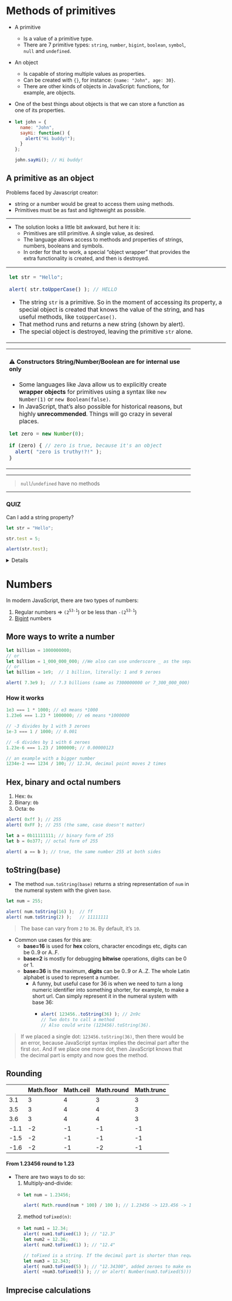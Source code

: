 # Methods of primitives

- A primitive
  - Is a value of a primitive type.
  - There are 7 primitive types: `string`, `number`, `bigint`, `boolean`, `symbol`, `null` and `undefined`.

- An object
  - Is capable of storing multiple values as properties.
  - Can be created with `{}`, for instance: `{name: "John", age: 30}`.
  - There are other kinds of objects in JavaScript: functions, for example, are objects.
  
- One of the best things about objects is that we can store a function as one of its properties.
- ```js
  let john = {
    name: "John",
    sayHi: function() {
      alert("Hi buddy!");
    }
  };

  john.sayHi(); // Hi buddy!
  ```


## A primitive as an object

Problems faced by Javascript creator:
- string or a number would be great to access them using methods.
- Primitives must be as fast and lightweight as possible.

--- 

- The solution looks a little bit awkward, but here it is:
  - Primitives are still primitive. A single value, as desired.
  - The language allows access to methods and properties of strings, numbers, booleans and symbols.
  - In order for that to work, a special “object wrapper” that provides the extra functionality is created, and then is destroyed.

<table align="center" style="width: 600px"> 
<tr>
<td>

```js
let str = "Hello";

alert( str.toUpperCase() ); // HELLO
```

- The string `str` is a primitive. So in the moment of accessing its property, a special object is created that knows the value of the string, and has useful methods, like `toUpperCase()`.
- That method runs and returns a new string (shown by alert).
- The special object is destroyed, leaving the primitive `str` alone.

</td>
</tr>
</table>

<table align="center"> 
<tr>
<td>

#### &#9888; Constructors String/Number/Boolean are for internal use only

- Some languages like Java allow us to explicitly create **wrapper objects** for primitives using a syntax like `new Number(1)` or `new Boolean(false)`.
- In JavaScript, that’s also possible for historical reasons, but highly **unrecommended**. Things will go crazy in several places.

```js
let zero = new Number(0);

if (zero) { // zero is true, because it's an object
  alert( "zero is truthy!?!" );
}
```

</td>
</tr>
</table>

---

> `null`/`undefined` have no methods

---

### QUIZ

Can I add a string property?

```js
let str = "Hello";

str.test = 5;

alert(str.test);
```

<details>
<summay>SHOW SOLUTION</summary>
Depending on whether you have `use strict` or not, the result may be:

1. `undefined` (no strict mode)
2. An error (strict mode).
</details>


# Numbers

In modern JavaScript, there are two types of numbers:
1. Regular numbers => `(2`<sup>`53-1`</sup>) or be less than `-(2`<sup>`53-1`</sup>)
2. [Bigint](../01.%20Basics/README.md#2-bigint) numbers

## More ways to write a number

```js
let billion = 1000000000;
// or
let billion = 1_000_000_000; //We also can use underscore _ as the separator:
// or
let billion = 1e9;  // 1 billion, literally: 1 and 9 zeroes

alert( 7.3e9 );  // 7.3 billions (same as 7300000000 or 7_300_000_000)
```

### How it works

```js
1e3 === 1 * 1000; // e3 means *1000
1.23e6 === 1.23 * 1000000; // e6 means *1000000

// -3 divides by 1 with 3 zeroes
1e-3 === 1 / 1000; // 0.001

// -6 divides by 1 with 6 zeroes
1.23e-6 === 1.23 / 1000000; // 0.00000123

// an example with a bigger number
1234e-2 === 1234 / 100; // 12.34, decimal point moves 2 times
```

## Hex, binary and octal numbers

1. Hex:         `0x`
2. Binary:      `0b`
3. Octa:        `0o`

```js
alert( 0xff ); // 255
alert( 0xFF ); // 255 (the same, case doesn't matter)

let a = 0b11111111; // binary form of 255
let b = 0o377; // octal form of 255

alert( a == b ); // true, the same number 255 at both sides
```


## toString(base)

- The method `num.toString(base)` returns a string representation of `num` in the numeral system with the given `base`.

```js
let num = 255;

alert( num.toString(16) );  // ff
alert( num.toString(2) );   // 11111111
```

> The base can vary from `2` to `36`. By default, it’s `10`.

- Common use cases for this are:
  - **base=16** is used for **hex** colors, character encodings etc, digits can be 0..9 or A..F.
  - **base=2** is mostly for debugging **bitwise** operations, digits can be 0 or 1.
  - **base=36** is the maximum, **digits** can be 0..9 or A..Z. The whole Latin alphabet is used to represent a number.
    - A funny, but useful case for 36 is when we need to turn a long numeric identifier into something shorter, for example, to make a short url. Can simply represent it in the numeral system with base 36:
        - ```js
          alert( 123456..toString(36) ); // 2n9c
          // Two dots to call a method
          // Also could write (123456).toString(36).
          ```

> If we placed a single dot: `123456.toString(36)`, then there would be an error, because JavaScript syntax implies the decimal part after the first `dot`. And if we place one more dot, then JavaScript knows that the decimal part is empty and now goes the method.

## Rounding

| | Math.floor |	Math.ceil |	Math.round | Math.trunc |
|---|---|---|---|---|
| 3.1	 | 3 |	4	 |3	| 3 |
| 3.5	 | 3 |	4	 |4	| 3 |
| 3.6	 | 3 |	4	 |4	| 3 |
| -1.1 | -2 |	-1 |	-1 |	-1 | 
| -1.5 | -2 |	-1 |	-1 |	-1 | 
| -1.6 | -2 |	-1 |	-2 |	-1 | 

#### From 1.23456 round to 1.23

- There are two ways to do so:
  1. Multiply-and-divide:
    - ```js
      let num = 1.23456;

      alert( Math.round(num * 100) / 100 ); // 1.23456 -> 123.456 -> 123 -> 1.23
      ```
  2. method `toFixed(n)`:
    - ```js
      let num1 = 12.34;
      alert( num1.toFixed(1) ); // "12.3"
      let num2 = 12.36;
      alert( num2.toFixed(1) ); // "12.4"

      // toFixed is a string. If the decimal part is shorter than required, zeroes are appended to the end:
      let num3 = 12.343;
      alert( num3.toFixed(5) ); // "12.34300", added zeroes to make exactly 5 digits
      alert( +num3.toFixed(5) ); // or alert( Number(num3.toFixed(5))); // 12.343
      ```


## Imprecise calculations

